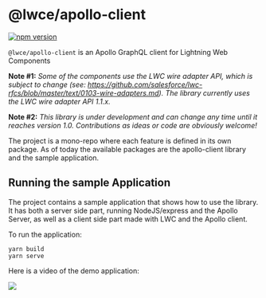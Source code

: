 # @lwce/apollo-client

[![npm version](https://img.shields.io/npm/v/@lwce/apollo-client?style=flat)](https://www.npmjs.com/package/@lwce/apollo-client)


`@lwce/apollo-client` is an Apollo GraphQL client for Lightning Web Components

**Note #1:** *Some of the components use the LWC wire adapter API, which is subject to change (see: https://github.com/salesforce/lwc-rfcs/blob/master/text/0103-wire-adapters.md). The library currently uses the LWC wire adapter API 1.1.x.*

**Note #2:** *This library is under development and can change any time until it reaches version 1.0. Contributions as ideas or code are obviously welcome!*

The project is a mono-repo where each feature is defined in its own package. As of today the available packages are the apollo-client library and the sample application.  


## Running the sample Application

The project contains a sample application that shows how to use the library. It has both a server side part, running NodeJS/express and the Apollo Server, as well as a client side part made with LWC and the Apollo client.

To run the application:  

```
yarn build
yarn serve
```  
  
Here is a video of the demo application:  

[![](http://img.youtube.com/vi/1TQdtL0cdwE/0.jpg)](http://www.youtube.com/watch?v=1TQdtL0cdwE "LWC Apollo Client")
